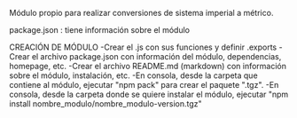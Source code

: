 Módulo propio para realizar conversiones de sistema imperial a métrico.

package.json : tiene información sobre el módulo

CREACIÓN DE MÓDULO
-Crear el .js con sus funciones y definir .exports
-Crear el archivo package.json con información del módulo, dependencias, homepage, etc.
-Crear el archivo README.md (markdown) con información sobre el módulo, instalación, etc.
-En consola, desde la carpeta que contiene al módulo, ejecutar "npm pack" para crear el paquete ".tgz".
-En consola, desde la carpeta donde se quiere instalar el módulo, ejecutar "npm install nombre_modulo/nombre_modulo-version.tgz"
